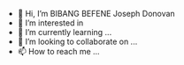 - 👋 Hi, I’m BIBANG BEFENE Joseph Donovan
- 👀 I’m interested in 
- 🌱 I’m currently learning ...
- 💞️ I’m looking to collaborate on ...
- 📫 How to reach me ...

<!---
bibangjoseph/bibangjoseph is a ✨ special ✨ repository because its `README.md` (this file) appears on your GitHub profile.
You can click the Preview link to take a look at your changes.
--->
